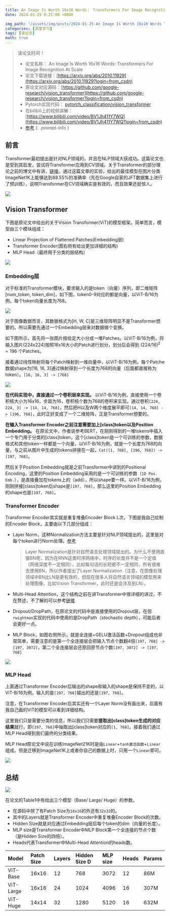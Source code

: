 ```yaml
---
title: An Image Is Worth 16x16 Words： Transformers For Image Recognition At Scale
date: 2024-01-25 8:21:00 +0800

img_path: "/assets/img/posts/2024-01-25-An Image Is Worth 16x16 Words Transformers For Image Recognition At Scale"
categories: [深度学习]
tags: [读论文]
math: true
---
```



> 读论文时间！
>
> - 论文名称： An Image Is Worth 16x16 Words: Transformers For Image Recognition At Scale
> - 论文下载链接：[https://arxiv.org/abs/2010.11929](https://arxiv.org/abs/2010.11929?login=from_csdn)
> - 原论文对应源码：[https://github.com/google-research/vision_transformer](https://github.com/google-research/vision_transformer?login=from_csdn)
> - Pytorch实现代码： [pytorch_classification/vision_transformer](https://github.com/WZMIAOMIAO/deep-learning-for-image-processing/tree/master/pytorch_classification/vision_transformer?login=from_csdn)
> - 在bilibili上的视频讲解：[https://www.bilibili.com/video/BV1Jh411Y7WQ](https://www.bilibili.com/video/BV1Jh411Y7WQ?login=from_csdn)
> - [参考](https://aistudio.csdn.net/62e38a59cd38997446774bfe.html)
{: .prompt-info }

## 前言

Transformer最初提出是针对NLP领域的，并且在NLP领域大获成功。这篇论文也是受到其启发，尝试将Transformer应用到CV领域。关于Transformer的部分理论之前的博文中有讲，[链接](https://gitee.com/horizon-mind/qmmms-py-torch-practice/blob/master/%E9%98%85%E8%AF%BB/Attention%20Is%20All%20You%20Need.md)。通过这篇文章的实验，给出的最佳模型在图片分类ImageNet1K上能够达到88.55%的准确率（先在Google自家的JFT数据集上进行了预训练），说明Transformer在CV领域确实是有效的，而且效果还挺惊人。

![](vit.gif)

## Vision Transformer

下图是原论文中给出的关于Vision Transformer(ViT)的模型框架。简单而言，模型由三个模块组成：

- Linear Projection of Flattened Patches(Embedding层)
- Transformer Encoder(图右侧有给出更加详细的结构)
- MLP Head（最终用于分类的层结构）

![](vit.png)

### Embedding层

对于标准的Transformer模块，要求输入的是token（向量）序列，即二维矩阵[num_token, token_dim]，如下图，token0-9对应的都是向量，以ViT-B/16为例，每个token向量长度为768。

![](te.png)

对于图像数据而言，其数据格式为[H, W, C]是三维矩阵明显不是Transformer想要的。所以需要先通过一个Embedding层来对数据做个变换。

如下图所示，首先将一张图片按给定大小分成一堆Patches。以ViT-B/16为例，将输入图片(224x224)按照16x16大小的Patch进行划分，划分后会得到 $(224/16)^2=196$ 个Patches。

接着通过线性映射将每个Patch映射到一维向量中，以ViT-B/16为例，每个Patche数据shape为[16, 16, 3]通过映射得到一个长度为768的向量（后面都直接称为token）。`[16, 16, 3] -> [768]`

![](eb.png)

**在代码实现中，直接通过一个卷积层来实现。** 以ViT-B/16为例，直接使用一个卷积核大小为16x16，步距为16，卷积核个数为768的卷积来实现。通过卷积`[224, 224, 3] -> [14, 14, 768]`，然后把H以及W两个维度展平即可`[14, 14, 768] -> [196, 768]`，此时正好变成了一个二维矩阵，正是Transformer想要的。

**在输入Transformer Encoder之前注意需要加上[class]token以及Position Embedding。** 在原论文中，作者说参考BERT，在刚刚得到的一堆tokens中插入一个专门用于分类的[class]token，这个[class]token是一个可训练的参数，数据格式和其他token一样都是一个向量，以ViT-B/16为例，就是一个长度为768的向量，与之前从图片中生成的tokens拼接在一起，`Cat([1, 768], [196, 768]) -> [197, 768]`。

然后关于Position Embedding就是之前Transformer中讲到的Positional Encoding，这里的Position Embedding采用的是一个可训练的参数（`1D Pos. Emb.`），是直接叠加在tokens上的（add），所以shape要一样。以ViT-B/16为例，刚刚拼接[class]token后shape是`[197, 768]`，那么这里的Position Embedding的shape也是`[197, 768]`。

### Transformer Encoder

Transformer Encoder其实就是重复堆叠Encoder Block L次，下图是我自己绘制的Encoder Block，主要由以下几部分组成：

- Layer Norm，这种Normalization方法主要是针对NLP领域提出的，这里是对每个token进行Norm处理。[参考](https://gitee.com/horizon-mind/qmmms-py-torch-practice/blob/master/%E9%98%85%E8%AF%BB/Attention%20Is%20All%20You%20Need.md#2layernorm)

  > Layer Normalization是针对自然语言处理领域提出的。为什么不使用直接BN呢，因为在RNN这类时序网络中，时序的长度并不是一个定值（网络深度不一定相同），比如每句话的长短都不一定相同，所有很难去使用BN，所以作者提出了Layer Normalization（注意，在图像处理领域中BN比LN是更有效的，但现在很多人将自然语言领域的模型用来处理图像，比如Vision Transformer，此时还是会涉及到LN）。
  >

- Multi-Head Attention，这个结构之前在讲Transformer中很详细的讲过，不在赘述，不了解的可以参考[链接](https://gitee.com/horizon-mind/qmmms-py-torch-practice/blob/master/%E9%98%85%E8%AF%BB/Attention%20Is%20All%20You%20Need.md#14multi-head-attention)

- Dropout/DropPath，在原论文的代码中是直接使用的Dropout层，在但`rwightman`实现的代码中使用的是DropPath（stochastic depth），可能后者会更好一点。

- MLP Block，如图右侧所示，就是全连接+GELU激活函数+Dropout组成也非常简单，需要注意的是第一个全连接层会把输入节点个数翻4倍`[197, 768] -> [197, 3072]`，第二个全连接层会还原回原节点个数`[197, 3072] -> [197, 768]`

![](tfb.png)

### MLP Head

上面通过Transformer Encoder后输出的shape和输入的shape是保持不变的，以ViT-B/16为例，输入的是`[197, 768]`输出的还是`[197, 768]`。

注意，在Transformer Encoder后其实还有一个Layer Norm没有画出来，后面有我自己画的ViT的模型可以看到详细结构。

这里我们只是需要分类的信息，所以我们只需要**提取出[class]token生成的对应结果**就行，即`[197, 768]`中抽取出[class]token对应的`[1, 768]`。接着我们通过MLP Head得到我们最终的分类结果。

MLP Head原论文中说在训练ImageNet21K时是由`Linear`+`tanh激活函数`+`Linear`组成。但是迁移到ImageNet1K上或者你自己的数据上时，只用一个`Linear`即可。

![](ff.png)

## 总结

![](vitb16.png)

在论文的Table1中有给出三个模型（Base/ Large/ Huge）的参数。

- 在源码中除了有Patch Size为`16x16`的外还有`32x32`的。
- 其中的Layers就是Transformer Encoder中重复堆叠Encoder Block的次数。
- Hidden Size就是对应通过Embedding层后每个token的dim（向量的长度）。
- MLP size是Transformer Encoder中MLP Block第一个全连接的节点个数（是Hidden Size的四倍）。
- Heads代表Transformer中Multi-Head Attention的heads数。

| Model     | Patch Size | Layers | Hidden Size D | MLP size | Heads | Params |
| :-------- | :--------- | :----- | :------------ | :------- | :---- | :----- |
| ViT-Base  | 16x16      | 12     | 768           | 3072     | 12    | 86M    |
| ViT-Large | 16x16      | 24     | 1024          | 4096     | 16    | 307M   |
| ViT-Huge  | 14x14      | 32     | 1280          | 5120     | 16    | 632M   |